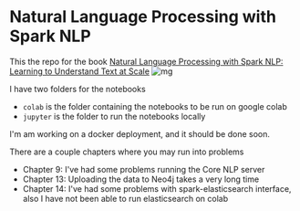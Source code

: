 # Natural Language Processing with Spark NLP

This the repo for the book [Natural Language Processing with Spark NLP: Learning to Understand Text at Scale](https://www.amazon.com/Natural-Language-Processing-Spark-NLP/dp/1492047767)
![mg](https://images-na.ssl-images-amazon.com/images/I/813XphDREyL._AC_UL474_SR474,450_.jpg)

I have two folders for the notebooks

- `colab` is the folder containing the notebooks to be run on google colab
- `jupyter` is the folder to run the notebooks locally

I'm am working on a docker deployment, and it should be done soon.

There are a couple chapters where you may run into problems

- Chapter 9: I've had some problems running the Core NLP server
- Chapter 13: Uploading the data to Neo4j takes a very long time
- Chapter 14: I've had some problems with spark-elasticsearch interface, also I have not been able to run elasticsearch on colab
